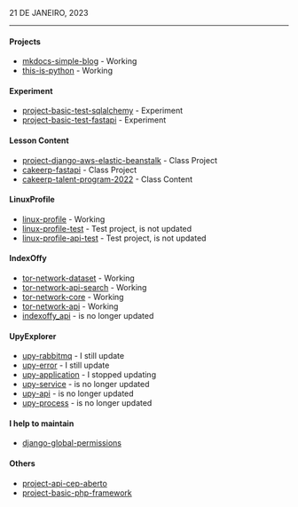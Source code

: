 21 DE JANEIRO, 2023

---

#### Projects

- [mkdocs-simple-blog](https://github.com/FernandoCelmer/mkdocs-simple-blog) - Working
- [this-is-python](https://github.com/FernandoCelmer/this-is-python) - Working

#### Experiment
- [project-basic-test-sqlalchemy](https://github.com/FernandoCelmer/project-basic-test-sqlalchemy) - Experiment
- [project-basic-test-fastapi](https://github.com/FernandoCelmer/project-basic-test-fastapi) - Experiment

#### Lesson Content
- [project-django-aws-elastic-beanstalk](https://github.com/FernandoCelmer/project-django-aws-elastic-beanstalk) - Class Project
- [cakeerp-fastapi](https://github.com/FernandoCelmer/cakeerp-fastapi) - Class Project
- [cakeerp-talent-program-2022](https://github.com/CakeERP/cakeerp-talent-program-2022) - Class Content

#### LinuxProfile
- [linux-profile](https://github.com/MyLinuxProfile/linux-profile) - Working
- [linux-profile-test](https://github.com/MyLinuxProfile/linux-profile-api-test) - Test project, is not updated
- [linux-profile-api-test](https://github.com/MyLinuxProfile/linux-profile-test) - Test project, is not updated

#### IndexOffy
- [tor-network-dataset](https://github.com/IndexOffy/tor-network-dataset) - Working
- [tor-network-api-search](https://github.com/IndexOffy/tor-network-api-search) - Working
- [tor-network-core](https://github.com/IndexOffy/tor-network-core) - Working
- [tor-network-api](https://github.com/IndexOffy/tor-network-api) - Working
- [indexoffy_api](https://github.com/IndexOffy/indexoffy_api) - is no longer updated

#### UpyExplorer
- [upy-rabbitmq](https://github.com/UpyExplorer/upy-rabbitmq) - I still update
- [upy-error](https://github.com/UpyExplorer/upy-error) - I still update
- [upy-application](https://github.com/UpyExplorer/upy-application) - I stopped updating
- [upy-service](https://github.com/UpyExplorer/upy-service) - is no longer updated
- [upy-api](https://github.com/UpyExplorer/upy-api) - is no longer updated
- [upy-process](https://github.com/UpyExplorer/upy-process) - is no longer updated

#### I help to maintain
- [django-global-permissions](https://github.com/eduardo-matos/django-global-permissions)

#### Others
- [project-api-cep-aberto](https://github.com/FernandoCelmer/project-api-cep-aberto)
- [project-basic-php-framework](https://github.com/FernandoCelmer/project-basic-php-framework)
